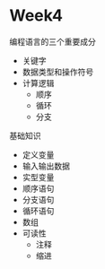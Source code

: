 # Week4

编程语言的三个重要成分

- 关键字
- 数据类型和操作符号
- 计算逻辑
  - 顺序
  - 循环
  - 分支



基础知识

- 定义变量
- 输入输出数据
- 实型变量
- 顺序语句
- 分支语句
- 循环语句
- 数组
- 可读性
  - 注释
  - 缩进